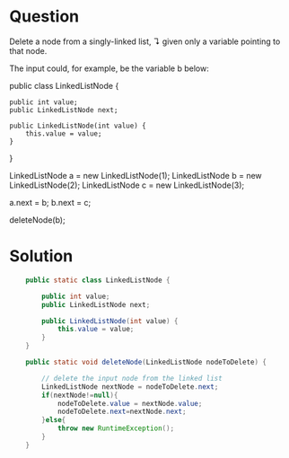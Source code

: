 # Question
 Delete a node from a singly-linked list, ↴ given only a variable pointing to that node.

The input could, for example, be the variable b below:

  public class LinkedListNode {

    public int value;
    public LinkedListNode next;

    public LinkedListNode(int value) {
        this.value = value;
    }
}

LinkedListNode a = new LinkedListNode(1);
LinkedListNode b = new LinkedListNode(2);
LinkedListNode c = new LinkedListNode(3);

a.next = b;
b.next = c;

deleteNode(b);

# Solution
```java
    public static class LinkedListNode {

        public int value;
        public LinkedListNode next;

        public LinkedListNode(int value) {
            this.value = value;
        }
    }

    public static void deleteNode(LinkedListNode nodeToDelete) {

        // delete the input node from the linked list
        LinkedListNode nextNode = nodeToDelete.next;
        if(nextNode!=null){
            nodeToDelete.value = nextNode.value;
            nodeToDelete.next=nextNode.next;
        }else{
            throw new RuntimeException();
        }
    }

```
